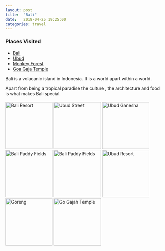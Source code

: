 ```yaml
---
layout: post
title:  "Bali"
date:   2018-04-25 19:25:00
categories: travel
---
```

<div class="post-sidebar">
    <h3>Places Visited</h3>
    <ul>
    <li><a href="https://en.wikipedia.org/wiki/Bali" target="_blank">Bali</a></li>
    <li><a href="https://en.wikipedia.org/wiki/Ubud" target="_blank">Ubud</a></li>
    <li><a href="https://en.wikipedia.org/wiki/Ubud_Monkey_Forest" target="_blank">Monkey Forest</a></li>
    <li><a href="https://en.wikipedia.org/wiki/Goa_Gajah" target="_blank">Goa Gaja Temple</a></li>
    </ul>
</div>
Bali is a volacanic island in Indonesia. It is a world apart within a world.

Apart from being a tropical paradise the culture , the architecture and food is what makes Bali special.
<br><br>
<img class="myImg" src="{{site.baseurl}}/assets/IMG_8205.jpg" alt="Bali Resort" width="150" height="150">
<img class="myImg" src="{{site.baseurl}}/assets/IMG_8215.jpg" alt="Ubud Street" width="150" height="150">
<img class="myImg" src="{{site.baseurl}}/assets/IMG_8224.jpg" alt="Ubud Ganesha" width="150" height="150">
<img class="myImg" src="{{site.baseurl}}/assets/IMG_8229.jpg" alt="Bali Paddy Fields" width="150" height="150">
<img class="myImg" src="{{site.baseurl}}/assets/IMG_8235.jpg" alt="Bali Paddy Fields" width="150" height="150">
<img class="myImg" src="{{site.baseurl}}/assets/IMG_8286.jpg" alt="Ubud Resort" width="150" height="150">
<img class="myImg" src="{{site.baseurl}}/assets/IMG_8330.jpg" alt="Goreng" width="150" height="150">
<img class="myImg" src="{{site.baseurl}}/assets/IMG_8404.jpg" alt="Go Gajah Temple" width="150" height="150">
<br>

<div id="mapid" style='width: 700px; height: 400px;'></div>
<script>
makeMap(L, [-8.5068, 115.2624], "Bali", 9);
</script>

